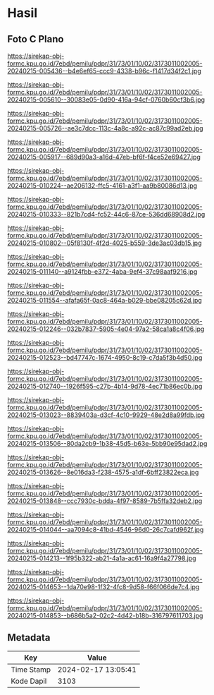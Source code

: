 # Hasil

## Foto C Plano

https://sirekap-obj-formc.kpu.go.id/7ebd/pemilu/pdpr/31/73/01/10/02/3173011002005-20240215-005436--b4e6ef65-ccc9-4338-b96c-f1417d34f2c1.jpg

https://sirekap-obj-formc.kpu.go.id/7ebd/pemilu/pdpr/31/73/01/10/02/3173011002005-20240215-005610--30083e05-0d90-416a-94cf-0760b60cf3b6.jpg

https://sirekap-obj-formc.kpu.go.id/7ebd/pemilu/pdpr/31/73/01/10/02/3173011002005-20240215-005726--ae3c7dcc-113c-4a8c-a92c-ac87c99ad2eb.jpg

https://sirekap-obj-formc.kpu.go.id/7ebd/pemilu/pdpr/31/73/01/10/02/3173011002005-20240215-005917--689d90a3-a16d-47eb-bf6f-f4ce52e69427.jpg

https://sirekap-obj-formc.kpu.go.id/7ebd/pemilu/pdpr/31/73/01/10/02/3173011002005-20240215-010224--ae206132-ffc5-4161-a3f1-aa9b80086d13.jpg

https://sirekap-obj-formc.kpu.go.id/7ebd/pemilu/pdpr/31/73/01/10/02/3173011002005-20240215-010333--821b7cd4-fc52-44c6-87ce-536dd68908d2.jpg

https://sirekap-obj-formc.kpu.go.id/7ebd/pemilu/pdpr/31/73/01/10/02/3173011002005-20240215-010802--05f8130f-4f2d-4025-b559-3de3ac03db15.jpg

https://sirekap-obj-formc.kpu.go.id/7ebd/pemilu/pdpr/31/73/01/10/02/3173011002005-20240215-011140--a9124fbb-e372-4aba-9ef4-37c98aaf9216.jpg

https://sirekap-obj-formc.kpu.go.id/7ebd/pemilu/pdpr/31/73/01/10/02/3173011002005-20240215-011554--afafa65f-0ac8-464a-b029-bbe08205c62d.jpg

https://sirekap-obj-formc.kpu.go.id/7ebd/pemilu/pdpr/31/73/01/10/02/3173011002005-20240215-012246--032b7837-5905-4e04-97a2-58ca1a8c4f06.jpg

https://sirekap-obj-formc.kpu.go.id/7ebd/pemilu/pdpr/31/73/01/10/02/3173011002005-20240215-012523--bd47747c-1674-4950-8c19-c7da5f3b4d50.jpg

https://sirekap-obj-formc.kpu.go.id/7ebd/pemilu/pdpr/31/73/01/10/02/3173011002005-20240215-012740--1926f595-c27b-4b14-9d78-4ec71b86ec0b.jpg

https://sirekap-obj-formc.kpu.go.id/7ebd/pemilu/pdpr/31/73/01/10/02/3173011002005-20240215-013023--8839403a-d3cf-4c10-9929-48e2d8a99fdb.jpg

https://sirekap-obj-formc.kpu.go.id/7ebd/pemilu/pdpr/31/73/01/10/02/3173011002005-20240215-013506--80da2cb9-1b38-45d5-b63e-5bb90e95dad2.jpg

https://sirekap-obj-formc.kpu.go.id/7ebd/pemilu/pdpr/31/73/01/10/02/3173011002005-20240215-013626--8e016da3-f238-4575-a1df-6bff23822eca.jpg

https://sirekap-obj-formc.kpu.go.id/7ebd/pemilu/pdpr/31/73/01/10/02/3173011002005-20240215-013848--ccc7930c-bdda-4f97-8589-7b5ffa32deb2.jpg

https://sirekap-obj-formc.kpu.go.id/7ebd/pemilu/pdpr/31/73/01/10/02/3173011002005-20240215-014044--aa7094c8-41bd-4546-96d0-26c7cafd962f.jpg

https://sirekap-obj-formc.kpu.go.id/7ebd/pemilu/pdpr/31/73/01/10/02/3173011002005-20240215-014213--1f95b322-ab21-4a1a-ac61-16a9f4a27798.jpg

https://sirekap-obj-formc.kpu.go.id/7ebd/pemilu/pdpr/31/73/01/10/02/3173011002005-20240215-014653--1da70e98-1f32-4fc8-9d58-f66f066de7c4.jpg

https://sirekap-obj-formc.kpu.go.id/7ebd/pemilu/pdpr/31/73/01/10/02/3173011002005-20240215-014853--b686b5a2-02c2-4d42-b18b-316797611703.jpg


## Metadata

| Key        | Value               |
| ---------- | ------------------- |
| Time Stamp | 2024-02-17 13:05:41 |
| Kode Dapil | 3103                |



